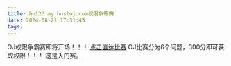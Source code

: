 ```yaml
---
title: bu123.my.hustoj.com权限争霸赛
date: 2024-08-21 17:31:45
tags:
---
```

OJ权限争霸赛即将开场！！！
[点击直达比赛](http://bu123.my.hustoj.com/contest.php?cid=1002)
OJ比赛分为6个问题，300分即可获取权限！！！
这是入门赛。